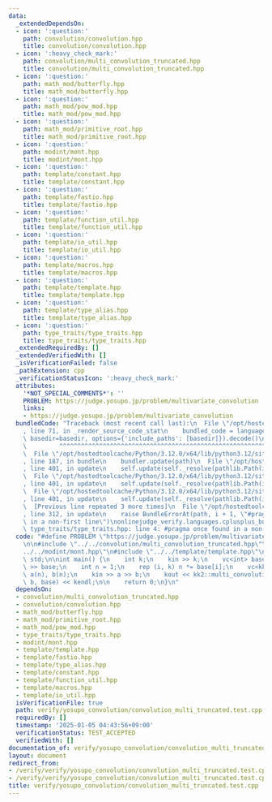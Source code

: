 ```yaml
---
data:
  _extendedDependsOn:
  - icon: ':question:'
    path: convolution/convolution.hpp
    title: convolution/convolution.hpp
  - icon: ':heavy_check_mark:'
    path: convolution/multi_convolution_truncated.hpp
    title: convolution/multi_convolution_truncated.hpp
  - icon: ':question:'
    path: math_mod/butterfly.hpp
    title: math_mod/butterfly.hpp
  - icon: ':question:'
    path: math_mod/pow_mod.hpp
    title: math_mod/pow_mod.hpp
  - icon: ':question:'
    path: math_mod/primitive_root.hpp
    title: math_mod/primitive_root.hpp
  - icon: ':question:'
    path: modint/mont.hpp
    title: modint/mont.hpp
  - icon: ':question:'
    path: template/constant.hpp
    title: template/constant.hpp
  - icon: ':question:'
    path: template/fastio.hpp
    title: template/fastio.hpp
  - icon: ':question:'
    path: template/function_util.hpp
    title: template/function_util.hpp
  - icon: ':question:'
    path: template/io_util.hpp
    title: template/io_util.hpp
  - icon: ':question:'
    path: template/macros.hpp
    title: template/macros.hpp
  - icon: ':question:'
    path: template/template.hpp
    title: template/template.hpp
  - icon: ':question:'
    path: template/type_alias.hpp
    title: template/type_alias.hpp
  - icon: ':question:'
    path: type_traits/type_traits.hpp
    title: type_traits/type_traits.hpp
  _extendedRequiredBy: []
  _extendedVerifiedWith: []
  _isVerificationFailed: false
  _pathExtension: cpp
  _verificationStatusIcon: ':heavy_check_mark:'
  attributes:
    '*NOT_SPECIAL_COMMENTS*': ''
    PROBLEM: https://judge.yosupo.jp/problem/multivariate_convolution
    links:
    - https://judge.yosupo.jp/problem/multivariate_convolution
  bundledCode: "Traceback (most recent call last):\n  File \"/opt/hostedtoolcache/Python/3.12.0/x64/lib/python3.12/site-packages/onlinejudge_verify/documentation/build.py\"\
    , line 71, in _render_source_code_stat\n    bundled_code = language.bundle(stat.path,\
    \ basedir=basedir, options={'include_paths': [basedir]}).decode()\n          \
    \         ^^^^^^^^^^^^^^^^^^^^^^^^^^^^^^^^^^^^^^^^^^^^^^^^^^^^^^^^^^^^^^^^^^^^^^^^^^^^^^^^^\n\
    \  File \"/opt/hostedtoolcache/Python/3.12.0/x64/lib/python3.12/site-packages/onlinejudge_verify/languages/cplusplus.py\"\
    , line 187, in bundle\n    bundler.update(path)\n  File \"/opt/hostedtoolcache/Python/3.12.0/x64/lib/python3.12/site-packages/onlinejudge_verify/languages/cplusplus_bundle.py\"\
    , line 401, in update\n    self.update(self._resolve(pathlib.Path(included), included_from=path))\n\
    \  File \"/opt/hostedtoolcache/Python/3.12.0/x64/lib/python3.12/site-packages/onlinejudge_verify/languages/cplusplus_bundle.py\"\
    , line 401, in update\n    self.update(self._resolve(pathlib.Path(included), included_from=path))\n\
    \  File \"/opt/hostedtoolcache/Python/3.12.0/x64/lib/python3.12/site-packages/onlinejudge_verify/languages/cplusplus_bundle.py\"\
    , line 401, in update\n    self.update(self._resolve(pathlib.Path(included), included_from=path))\n\
    \  [Previous line repeated 3 more times]\n  File \"/opt/hostedtoolcache/Python/3.12.0/x64/lib/python3.12/site-packages/onlinejudge_verify/languages/cplusplus_bundle.py\"\
    , line 312, in update\n    raise BundleErrorAt(path, i + 1, \"#pragma once found\
    \ in a non-first line\")\nonlinejudge_verify.languages.cplusplus_bundle.BundleErrorAt:\
    \ type_traits/type_traits.hpp: line 4: #pragma once found in a non-first line\n"
  code: "#define PROBLEM \"https://judge.yosupo.jp/problem/multivariate_convolution\"\
    \n\n#include \"../../convolution/multi_convolution_truncated.hpp\"\n#include \"\
    ../../modint/mont.hpp\"\n#include \"../../template/template.hpp\"\nusing namespace\
    \ std;\n\nint main() {\n    int k;\n    kin >> k;\n    vc<int> base(k);\n    kin\
    \ >> base;\n    int n = 1;\n    rep (i, k) n *= base[i];\n    vc<kk2::mont998>\
    \ a(n), b(n);\n    kin >> a >> b;\n    kout << kk2::multi_convolution_truncated(a,\
    \ b, base) << kendl;\n\n    return 0;\n}\n"
  dependsOn:
  - convolution/multi_convolution_truncated.hpp
  - convolution/convolution.hpp
  - math_mod/butterfly.hpp
  - math_mod/primitive_root.hpp
  - math_mod/pow_mod.hpp
  - type_traits/type_traits.hpp
  - modint/mont.hpp
  - template/template.hpp
  - template/fastio.hpp
  - template/type_alias.hpp
  - template/constant.hpp
  - template/function_util.hpp
  - template/macros.hpp
  - template/io_util.hpp
  isVerificationFile: true
  path: verify/yosupo_convolution/convolution_multi_truncated.test.cpp
  requiredBy: []
  timestamp: '2025-01-05 04:43:56+09:00'
  verificationStatus: TEST_ACCEPTED
  verifiedWith: []
documentation_of: verify/yosupo_convolution/convolution_multi_truncated.test.cpp
layout: document
redirect_from:
- /verify/verify/yosupo_convolution/convolution_multi_truncated.test.cpp
- /verify/verify/yosupo_convolution/convolution_multi_truncated.test.cpp.html
title: verify/yosupo_convolution/convolution_multi_truncated.test.cpp
---
```

